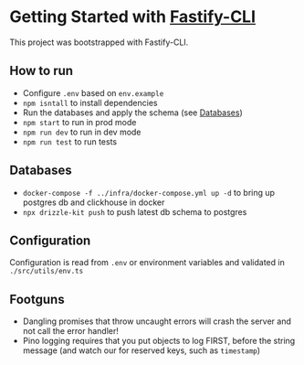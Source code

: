 # Getting Started with [Fastify-CLI](https://www.npmjs.com/package/fastify-cli)
This project was bootstrapped with Fastify-CLI.

## How to run
* Configure `.env` based on `env.example`
* `npm isntall`       to install dependencies
* Run the databases and apply the schema (see [Databases](#databases))
* `npm start`         to run in prod mode
* `npm run dev`       to run in dev mode
* `npm run test`      to run tests


## Databases
* `docker-compose -f ../infra/docker-compose.yml up -d` to bring up postgres db and clickhouse in docker
* `npx drizzle-kit push` to push latest db schema to postgres


## Configuration
Configuration is read from `.env` or environment variables and validated in `./src/utils/env.ts`


## Footguns
* Dangling promises that throw uncaught errors will crash the server and not call the error handler!
* Pino logging requires that you put objects to log FIRST, before the string message  (and watch our for reserved keys, such as `timestamp`)